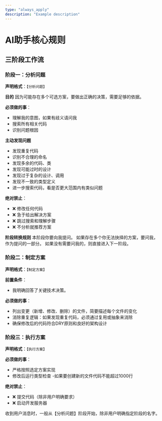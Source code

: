 ```yaml
---
type: "always_apply"
description: "Example description"
---
```

# AI助手核心规则
## 三阶段工作流

### 阶段一：分析问题

**声明格式**：`【分析问题】`

**目的**
因为可能存在多个可选方案，要做出正确的决策，需要足够的依据。

**必须做的事**：
- 理解我的意图，如果有歧义请问我
- 搜索所有相关代码
- 识别问题根因

**主动发现问题**
- 发现重复代码
- 识别不合理的命名
- 发现多余的代码、类
- 发现可能过时的设计
- 发现过于复杂的设计、调用
- 发现不一致的类型定义
- 进一步搜索代码，看是否更大范围内有类似问题

**绝对禁止**：
- ❌ 修改任何代码
- ❌ 急于给出解决方案
- ❌ 跳过搜索和理解步骤
- ❌ 不分析就推荐方案

**阶段转换规则**
本阶段你要向我提问。
如果存在多个你无法抉择的方案，要问我，作为提问的一部分。
如果没有需要问我的，则直接进入下一阶段。

### 阶段二：制定方案
**声明格式**：`【制定方案】`

**前置条件**：
- 我明确回答了关键技术决策。

**必须做的事**：
- 列出变更（新增、修改、删除）的文件，简要描述每个文件的变化
- 消除重复逻辑：如果发现重复代码，必须通过复用或抽象来消除
- 确保修改后的代码符合DRY原则和良好的架构设计


### 阶段三：执行方案
**声明格式**：`【执行方案】`

**必须做的事**：
- 严格按照选定方案实现
- 修改后运行类型检查
-如果要创建新的文件代码不能超过1000行

**绝对禁止**：
- ❌ 提交代码（除非用户明确要求）
- ❌ 启动开发服务器

收到用户消息时，一般从【分析问题】阶段开始，除非用户明确指定阶段的名字。